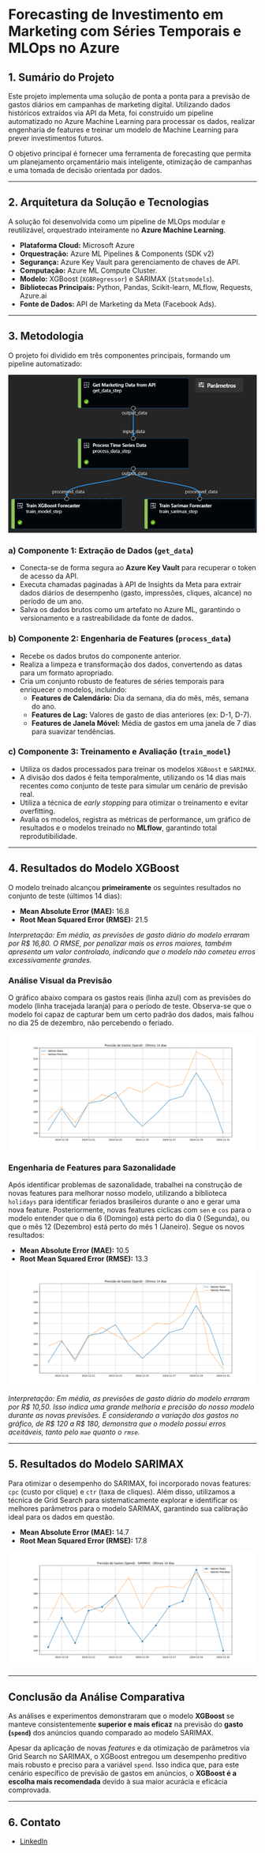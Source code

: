 # Forecasting de Investimento em Marketing com Séries Temporais e MLOps no Azure

## 1. Sumário do Projeto

Este projeto implementa uma solução de ponta a ponta para a previsão de gastos diários em campanhas de marketing digital. Utilizando dados históricos extraídos via API da Meta, foi construído um pipeline automatizado no Azure Machine Learning para processar os dados, realizar engenharia de features e treinar um modelo de Machine Learning para prever investimentos futuros.

O objetivo principal é fornecer uma ferramenta de forecasting que permita um planejamento orçamentário mais inteligente, otimização de campanhas e uma tomada de decisão orientada por dados.

---

## 2. Arquitetura da Solução e Tecnologias

A solução foi desenvolvida como um pipeline de MLOps modular e reutilizável, orquestrado inteiramente no **Azure Machine Learning**.

* **Plataforma Cloud:** Microsoft Azure
* **Orquestração:** Azure ML Pipelines & Components (SDK v2)
* **Segurança:** Azure Key Vault para gerenciamento de chaves de API.
* **Computação:** Azure ML Compute Cluster.
* **Modelo:** XGBoost (`XGBRegressor`) e SARIMAX (`Statsmodels`).
* **Bibliotecas Principais:** Python, Pandas, Scikit-learn, MLflow, Requests, Azure.ai
* **Fonte de Dados:** API de Marketing da Meta (Facebook Ads).

---

## 3. Metodologia

O projeto foi dividido em três componentes principais, formando um pipeline automatizado:

![arquitetura-pipeline](/artefacts/pipeline.png)

### a) Componente 1: Extração de Dados (`get_data`)

* Conecta-se de forma segura ao **Azure Key Vault** para recuperar o token de acesso da API.
* Executa chamadas paginadas à API de Insights da Meta para extrair dados diários de desempenho (gasto, impressões, cliques, alcance) no período de um ano.
* Salva os dados brutos como um artefato no Azure ML, garantindo o versionamento e a rastreabilidade da fonte de dados.

### b) Componente 2: Engenharia de Features (`process_data`)

* Recebe os dados brutos do componente anterior.
* Realiza a limpeza e transformação dos dados, convertendo as datas para um formato apropriado.
* Cria um conjunto robusto de features de séries temporais para enriquecer o modelos, incluindo:
    * **Features de Calendário:** Dia da semana, dia do mês, mês, semana do ano.
    * **Features de Lag:** Valores de gasto de dias anteriores (ex: D-1, D-7).
    * **Features de Janela Móvel:** Média de gastos em uma janela de 7 dias para suavizar tendências.

### c) Componente 3: Treinamento e Avaliação (`train_model`)

* Utiliza os dados processados para treinar os modelos `XGBoost` e `SARIMAX`.
* A divisão dos dados é feita temporalmente, utilizando os 14 dias mais recentes como conjunto de teste para simular um cenário de previsão real.
* Utiliza a técnica de *early stopping* para otimizar o treinamento e evitar overfitting.
* Avalia os modelos, registra as métricas de performance, um gráfico de resultados e o modelos treinado no **MLflow**, garantindo total reprodutibilidade.

---

## 4. Resultados do Modelo XGBoost

O modelo treinado alcançou **primeiramente** os seguintes resultados no conjunto de teste (últimos 14 dias):

* **Mean Absolute Error (MAE):** 16.8
* **Root Mean Squared Error (RMSE):** 21.5

_Interpretação: Em média, as previsões de gasto diário do modelo erraram por R$ 16,80. O RMSE, por penalizar mais os erros maiores, também apresenta um valor controlado, indicando que o modelo não cometeu erros excessivamente grandes._

### Análise Visual da Previsão

O gráfico abaixo compara os gastos reais (linha azul) com as previsões do modelo (linha tracejada laranja) para o período de teste. Observa-se que o modelo foi capaz de capturar bem um certo padrão dos dados, mais falhou no dia 25 de dezembro, não percebendo o feriado.

![grafico-previsao-real](/artefacts/previsao_vs_real.png)


### Engenharia de Features para Sazonalidade

Após identificar problemas de sazonalidade, trabalhei na construção de novas features para melhorar nosso modelo, utilizando a biblioteca `holidays` para identificar feriados brasileiros durante o ano e gerar uma nova feature. Posteriormente, novas features cíclicas com `sen` e `cos` para o modelo entender que o dia 6 (Domingo) está perto do dia 0 (Segunda), ou que o mês 12 (Dezembro) está perto do mês 1 (Janeiro). Segue os novos resultados:

* **Mean Absolute Error (MAE):** 10.5
* **Root Mean Squared Error (RMSE):** 13.3

![grafico-previsao-real](/artefacts/previsao_vs_real_2.png)

_Interpretação: Em média, as previsões de gasto diário do modelo erraram por R$ 10,50. Isso indica uma grande melhoria e precisão do nosso modelo durante as novas previsões. E considerando a variação dos gastos no gráfico, de R$ 120 a R$ 180, demonstra que o modelo possui erros aceitáveis, tanto pelo `mae` quanto o `rmse`._

--- 

## 5. Resultados do Modelo SARIMAX

Para otimizar o desempenho do SARIMAX, foi incorporado novas features: `cpc` (custo por clique) e `ctr` (taxa de cliques). Além disso, utilizamos a técnica de Grid Search para sistematicamente explorar e identificar os melhores parâmetros para o modelo SARIMAX, garantindo sua calibração ideal para os dados em questão.

* **Mean Absolute Error (MAE):** 14.7
* **Root Mean Squared Error (RMSE):** 17.8

![grafico-previsao-sarimax](/artefacts/previsao_sarimax.png)


---

## Conclusão da Análise Comparativa

As análises e experimentos demonstraram que o modelo **XGBoost** se manteve consistentemente **superior e mais eficaz** na previsão do **gasto (`spend`)** dos anúncios quando comparado ao modelo SARIMAX.

Apesar da aplicação de novas *features* e da otimização de parâmetros via Grid Search no SARIMAX, o XGBoost entregou um desempenho preditivo mais robusto e preciso para a variável `spend`. Isso indica que, para este cenário específico de previsão de gastos em anúncios, o **XGBoost é a escolha mais recomendada** devido à sua maior acurácia e eficácia comprovada.

---

## 6. Contato

*   [LinkedIn](https://www.linkedin.com/in/thiago-mustasheep/)
